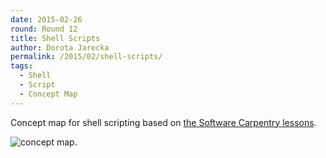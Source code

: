 ```yaml
---
date: 2015-02-26
round: Round 12
title: Shell Scripts
author: Dorota Jarecka
permalink: /2015/02/shell-scripts/
tags:
  - Shell
  - Script
  - Concept Map
---
```


Concept map for shell scripting based on [the Software Carpentry lessons](http://swcarpentry.github.io/shell-novice/05-script.html).

![concept map](http://i.imgur.com/KURmyog.jpg).
